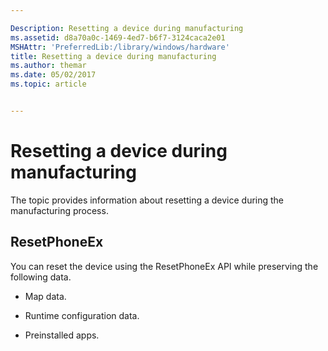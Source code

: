 ```yaml
---

Description: Resetting a device during manufacturing
ms.assetid: d8a70a0c-1469-4ed7-b6f7-3124caca2e01
MSHAttr: 'PreferredLib:/library/windows/hardware'
title: Resetting a device during manufacturing
ms.author: themar
ms.date: 05/02/2017
ms.topic: article


---
```


# Resetting a device during manufacturing


The topic provides information about resetting a device during the manufacturing process.

## <span id="ResetPhoneEx"></span><span id="resetphoneex"></span><span id="RESETPHONEEX"></span>ResetPhoneEx


You can reset the device using the ResetPhoneEx API while preserving the following data.

-   Map data.

-   Runtime configuration data.

-   Preinstalled apps.

 

 





